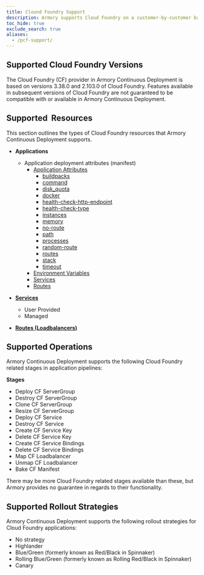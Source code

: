 ```yaml
---
title: Clound Foundry Support
description: Armory supports Cloud Foundry on a customer-by-customer basis. Additionally, Armory's support for the Cloud Foundry provider in Armory Continuous Deployment is limited to what is explicitly defined on this page.
toc_hide: true
exclude_search: true
aliases:
  - /pcf-support/
---
```


## Supported Cloud Foundry Versions

The Cloud Foundry (CF) provider in Armory Continuous Deployment is based on versions 3.38.0 and 2.103.0 of Cloud Foundry. Features available in subsequent versions of Cloud Foundry are not guaranteed to be compatible with or available in Armory Continuous Deployment.

## Supported  Resources

This section outlines the types of Cloud Foundry resources that Armory Continuous Deployment supports.

* **Applications**
  - Application deployment attributes (manifest)
      - [Application Attributes](https://docs.cloudfoundry.org/devguide/deploy-apps/manifest-attributes.html#optional-attributes)
          - [buildpacks](https://docs.cloudfoundry.org/devguide/deploy-apps/manifest-attributes.html#buildpack)
          - [command](https://docs.cloudfoundry.org/devguide/deploy-apps/manifest-attributes.html#start-commands)
          - [disk_quota](https://docs.cloudfoundry.org/devguide/deploy-apps/manifest-attributes.html#disk-quota)
          - [docker](https://docs.cloudfoundry.org/devguide/deploy-apps/manifest-attributes.html#docker)
          - [health-check-http-endpoint](https://docs.cloudfoundry.org/devguide/deploy-apps/manifest-attributes.html#health-check-http-endpoint)
          - [health-check-type](https://docs.cloudfoundry.org/devguide/deploy-apps/manifest-attributes.html#health-check-type)
          - [instances](https://docs.cloudfoundry.org/devguide/deploy-apps/manifest-attributes.html#instances)
          - [memory](https://docs.cloudfoundry.org/devguide/deploy-apps/manifest-attributes.html#memory)
          - [no-route](https://docs.cloudfoundry.org/devguide/deploy-apps/manifest-attributes.html#no-route)
          - [path](https://docs.cloudfoundry.org/devguide/deploy-apps/manifest-attributes.html#path)
          - [processes](https://docs.cloudfoundry.org/devguide/deploy-apps/manifest-attributes.html#processes)
          - [random-route](https://docs.cloudfoundry.org/devguide/deploy-apps/manifest-attributes.html#random-route)
          - [routes](https://docs.cloudfoundry.org/devguide/deploy-apps/manifest-attributes.html#routes)
          - [stack](https://docs.cloudfoundry.org/devguide/deploy-apps/manifest-attributes.html#stack)
          - [timeout](https://docs.cloudfoundry.org/devguide/deploy-apps/manifest-attributes.html#timeout)
      - [Environment Variables](https://docs.cloudfoundry.org/devguide/deploy-apps/manifest-attributes.html#env-block)
      - [Services](https://docs.cloudfoundry.org/devguide/deploy-apps/manifest-attributes.html#services-block)
      - [Routes](https://docs.cloudfoundry.org/devguide/deploy-apps/routes-domains.html)

* **[Services](https://docs.cloudfoundry.org/devguide/services/)**
  - User Provided
  - Managed
* **[Routes (Loadbalancers)](https://docs.cloudfoundry.org/devguide/deploy-apps/routes-domains.html)**



## Supported Operations

Armory Continuous Deployment supports the following Cloud Foundry related stages in application pipelines:

**Stages**
  - Deploy CF ServerGroup
  - Destroy CF ServerGroup
  - Clone CF ServerGroup
  - Resize CF ServerGroup
  - Deploy CF Service
  - Destroy CF Service
  - Create CF Service Key
  - Delete CF Service Key
  - Create CF Service Bindings
  - Delete CF Service Bindings
  - Map CF Loadbalancer
  - Unmap CF Loadbalancer
  - Bake CF Manifest

There may be more Cloud Foundry related stages available than these, but Armory provides no guarantee in regards to their functionality.

## Supported Rollout Strategies

Armory Continuous Deployment supports the following rollout strategies for Cloud Foundry applications:

- No strategy
- Highlander
- Blue/Green (formerly known as Red/Black in Spinnaker)
- Rolling Blue/Green (formerly known as Rolling Red/Black in Spinnaker)
- Canary
